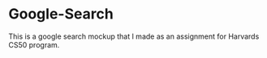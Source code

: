 # Google-Search
This is a google search mockup that I made as an assignment for Harvards CS50 program.
